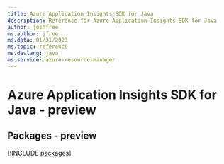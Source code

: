```yaml
---
title: Azure Application Insights SDK for Java
description: Reference for Azure Application Insights SDK for Java
author: joshfree
ms.author: jfree
ms.data: 01/31/2023
ms.topic: reference
ms.devlang: java
ms.service: azure-resource-manager
---
```

# Azure Application Insights SDK for Java - preview
## Packages - preview
[!INCLUDE [packages](application-insights-index.md)]